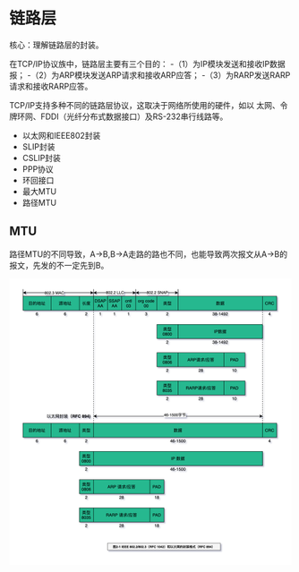 # 链路层

核心：理解链路层的封装。

在TCP/IP协议族中，链路层主要有三个目的：
-（1）为IP模块发送和接收IP数据报；
-（2）为ARP模块发送ARP请求和接收ARP应答；
-（3）为RARP发送RARP请求和接收RARP应答。

TCP/IP支持多种不同的链路层协议，这取决于网络所使用的硬件，如以
太网、令牌环网、FDDI（光纤分布式数据接口）及RS-232串行线路等。

- 以太网和IEEE802封装
- SLIP封装
- CSLIP封装
- PPP协议
- 环回接口
- 最大MTU
- 路径MTU

## MTU

路径MTU的不同导致，A->B,B->A走路的路也不同，也能导致两次报文从A->B的报文，先发的不一定先到B。

![TCP-IP-2-1.png](./images/TCP-IP-2-1.png)
